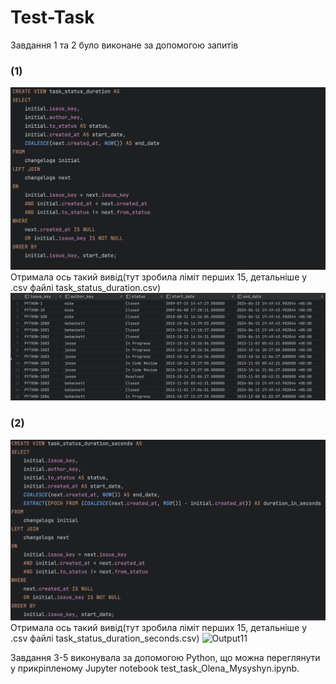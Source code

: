 # Test-Task
Завдання 1 та 2 було виконане за допомогою запитів
### (1)
![Query1](https://github.com/olenamysyhyn/Test-Task/blob/main/images/task_status_duration1.png)
Отримала ось такий вивід(тут зробила ліміт перших 15, детальніше у .csv файлі task_status_duration.csv)
![Output11](https://github.com/olenamysyhyn/Test-Task/blob/main/images/task_status_daration2.png)
### (2)
![Query1](https://github.com/olenamysyhyn/Test-Task/blob/main/images/task_status_duration_seconds1.png)
Отримала ось такий вивід(тут зробила ліміт перших 15, детальніше у .csv файлі task_status_duration_seconds.csv)
![Output11](https://github.com/olenamysyhyn/Test-Task/blob/main/images/task_status_daration_seconds2.png)

Завдання 3-5 виконувала за допомогою Python, що можна переглянути у прикріпленому Jupyter notebook test_task_Olena_Mysyshyn.ipynb.
